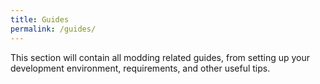 ```yaml
---
title: Guides
permalink: /guides/
---
```


This section will contain all modding related guides, from setting up your development environment, requirements, and other useful tips.